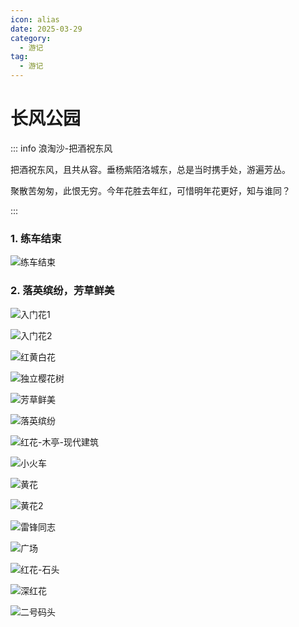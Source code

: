 ```yaml
---
icon: alias
date: 2025-03-29
category:
  - 游记
tag:
  - 游记
---
```


# 长风公园

<!-- more -->


::: info 浪淘沙-把酒祝东风

把酒祝东风，且共从容。垂杨紫陌洛城东，总是当时携手处，游遍芳丛。

聚散苦匆匆，此恨无穷。今年花胜去年红，可惜明年花更好，知与谁同？

:::


### 1. 练车结束

![练车结束](http://cdnblog.laikecc.xyz/%E6%B8%B8%E8%AE%B0/250329%E9%95%BF%E9%A3%8E%E5%85%AC%E5%9B%AD/%E7%BB%83%E8%BD%A6%E7%BB%93%E6%9D%9F.jpeg)


### 2. 落英缤纷，芳草鲜美

![入门花1](http://cdnblog.laikecc.xyz/%E6%B8%B8%E8%AE%B0/250329%E9%95%BF%E9%A3%8E%E5%85%AC%E5%9B%AD/%E5%85%A5%E9%97%A8%E8%8A%B11.jpeg)



![入门花2](http://cdnblog.laikecc.xyz/%E6%B8%B8%E8%AE%B0/250329%E9%95%BF%E9%A3%8E%E5%85%AC%E5%9B%AD/%E5%85%A5%E9%97%A8%E8%8A%B12.jpeg)


![红黄白花](http://cdnblog.laikecc.xyz/%E6%B8%B8%E8%AE%B0/250329%E9%95%BF%E9%A3%8E%E5%85%AC%E5%9B%AD/%E7%BA%A2%E9%BB%84%E7%99%BD%E8%8A%B1.jpeg)

![独立樱花树](http://cdnblog.laikecc.xyz/%E6%B8%B8%E8%AE%B0/250329%E9%95%BF%E9%A3%8E%E5%85%AC%E5%9B%AD/%E7%8B%AC%E7%AB%8B%E6%A8%B1%E8%8A%B1%E6%A0%91.jpeg)

![芳草鲜美](http://cdnblog.laikecc.xyz/%E6%B8%B8%E8%AE%B0/250329%E9%95%BF%E9%A3%8E%E5%85%AC%E5%9B%AD/%E8%8A%B3%E8%8D%89%E9%B2%9C%E7%BE%8E.jpeg)

![落英缤纷](http://cdnblog.laikecc.xyz/%E6%B8%B8%E8%AE%B0/250329%E9%95%BF%E9%A3%8E%E5%85%AC%E5%9B%AD/%E8%90%BD%E8%8B%B1%E7%BC%A4%E7%BA%B7.jpeg)

![红花-木亭-现代建筑](http://cdnblog.laikecc.xyz/%E6%B8%B8%E8%AE%B0/250329%E9%95%BF%E9%A3%8E%E5%85%AC%E5%9B%AD/%E7%BA%A2%E8%8A%B1-%E6%9C%A8%E4%BA%AD-%E5%BB%BA%E7%AD%91.jpeg)

![小火车](http://cdnblog.laikecc.xyz/%E6%B8%B8%E8%AE%B0/250329%E9%95%BF%E9%A3%8E%E5%85%AC%E5%9B%AD/%E5%B0%8F%E7%81%AB%E8%BD%A6.jpeg)

![黄花](http://cdnblog.laikecc.xyz/%E6%B8%B8%E8%AE%B0/250329%E9%95%BF%E9%A3%8E%E5%85%AC%E5%9B%AD/%E9%BB%84%E8%8A%B1.jpeg)

![黄花2](http://cdnblog.laikecc.xyz/%E6%B8%B8%E8%AE%B0/250329%E9%95%BF%E9%A3%8E%E5%85%AC%E5%9B%AD/%E9%BB%84%E8%8A%B12.jpeg)

![雷锋同志](http://cdnblog.laikecc.xyz/%E6%B8%B8%E8%AE%B0/250329%E9%95%BF%E9%A3%8E%E5%85%AC%E5%9B%AD/%E9%9B%B7%E9%94%8B%E5%90%8C%E5%BF%97.jpeg)

![广场](http://cdnblog.laikecc.xyz/%E6%B8%B8%E8%AE%B0/250329%E9%95%BF%E9%A3%8E%E5%85%AC%E5%9B%AD/%E5%B9%BF%E5%9C%BA.jpeg)

![红花-石头](http://cdnblog.laikecc.xyz/%E6%B8%B8%E8%AE%B0/250329%E9%95%BF%E9%A3%8E%E5%85%AC%E5%9B%AD/%E7%BA%A2%E8%8A%B1-%E7%9F%B3%E5%A4%B4.jpeg)

![深红花](http://cdnblog.laikecc.xyz/%E6%B8%B8%E8%AE%B0/250329%E9%95%BF%E9%A3%8E%E5%85%AC%E5%9B%AD/%E6%B7%B1%E7%BA%A2%E8%8A%B1.jpeg)

![二号码头](http://cdnblog.laikecc.xyz/%E6%B8%B8%E8%AE%B0/250329%E9%95%BF%E9%A3%8E%E5%85%AC%E5%9B%AD/%E4%BA%8C%E5%8F%B7%E7%A0%81%E5%A4%B4.jpeg)
